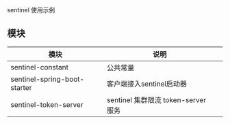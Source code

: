 sentinel 使用示例

## 模块

| 模块                           | 说明                           |  |
|------------------------------|------------------------------| --- |
| sentinel-constant            | 公共常量                         |  |
| sentinel-spring-boot-starter | 客户端接入sentinel启动器             | |
| sentinel-token-server        | sentinel 集群限流 token-server服务 |  |
